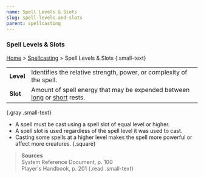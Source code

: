 ```yaml
---
name: Spell Levels & Slots
slug: spell-levels-and-slots
parent: spellcasting
---
```

### Spell Levels & Slots
[Home](dm-operations-center) > [Spellcasting](spellcasting) > Spell Levels & Slots {.small-text}

|||
|-|-|
| **Level** | Identifies the relative strength, power, or complexity of the spell.   |
| **Slot**  | Amount of spell energy that may be expended between [long](long-rest) or [short](short-rest) rests.|
{.gray .small-text}

- A spell must be cast using a spell slot of equal level or higher.
- A spell slot is used regardless of the spell level it was used to cast.
- Casting some spells at a higher level makes the spell more powerful or affect more creatures.
{.square}

> **Sources** <br/>
> System Reference Document, p. 100<br/>
> Player's Handbook, p. 201
{.read .small-text}
